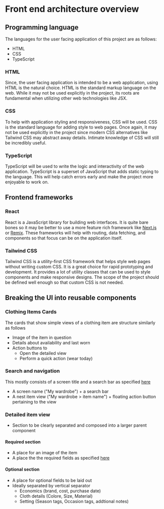 # Front end architecture overview

## Programming language

The languages for the user facing application of this project are as follows:

- HTML
- CSS
- TypeScript

### HTML

Since, the user facing application is intended to be a web application, using HTML is the natural choice. HTML is the standard markup language on the web. While it may not be used explicitly in the project, its roots are fundamental when utilizing other web technologies like JSX.

### CSS

To help with application styling and responsiveness, CSS will be used. CSS is the standard language for adding style to web pages. Once again, it may not be used explicitly in the project since modern CSS alternatives like Tailwind CSS may abstract away details. Intimate knowledge of CSS will still be incredibly useful.

### TypeScript

TypeScript will be used to write the logic and interactivity of the web application. TypeScript is a superset of JavaScript that adds static typing to the language. This will help catch errors early and make the project more enjoyable to work on.

## Frontend frameworks

### React

React is a JavaScript library for building web interfaces. It is quite bare bones so it may be better to use a more feature rich framework like [Next.js](https://nextjs.org) or [Remix](https://remix.run). These frameworks will help with routing, data fetching, and components so that focus can be on the application itself.

### Tailwind CSS

Tailwind CSS is a utility-first CSS framework that helps style web pages without writing custom CSS. It is a great choice for rapid prototyping and development. It provides a lot of utility classes that can be used to style components and make responsive designs. The scope of the project should be defined well enough so that custom CSS is not needed.

## Breaking the UI into reusable components

### Clothing Items Cards

The cards that show simple views of a clothing item are structure similarly as follows

- Image of the item in question
- Details about availability and last worn
- Action buttons to 
    - Open the detailed view 
    - Perform a quick action (wear today)

### Search and navigation

This mostly consists of a screen title and a search bar as specified [here](../interaction/clothing-item-management.md)

- A screen name ("My wardrobe") + a search bar
- A nest item view ("My wardrobe > item name") + floating action button pertaining to the view 

### Detailed item view

- Section to be clearly separated and composed into a larger parent component

#### Required section

- A place for an image of the item 
- A place the the required fields as specified [here](../interaction/clothing-item-management.md)

#### Optional section

- A place for optional fields to be laid out
- Ideally separated by vertical separator
    - Economics (brand, cost, purchase date)
    - Cloth details (Colore, Size, Material)
    - Setting (Season tags, Occasion tags, addtional notes)
